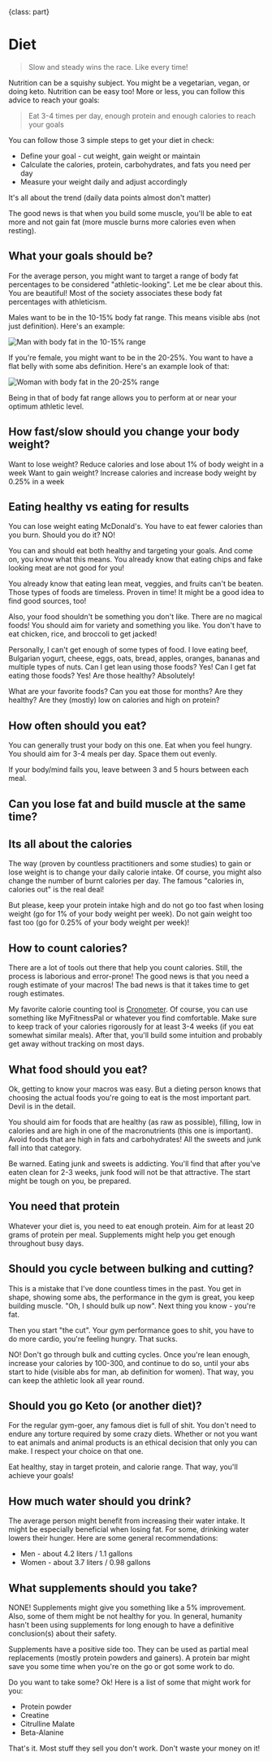 {class: part}

# Diet

> Slow and steady wins the race. Like every time!

Nutrition can be a squishy subject. You might be a vegetarian, vegan, or doing keto. Nutrition can be easy too! More or less, you can follow this advice to reach your goals:

> Eat 3-4 times per day, enough protein and enough calories to reach your goals

You can follow those 3 simple steps to get your diet in check:

- Define your goal - cut weight, gain weight or maintain
- Calculate the calories, protein, carbohydrates, and fats you need per day
- Measure your weight daily and adjust accordingly

It's all about the trend (daily data points almost don't matter)

The good news is that when you build some muscle, you'll be able to eat more and not gain fat (more muscle burns more calories even when resting).

## What your goals should be?

For the average person, you might want to target a range of body fat percentages to be considered "athletic-looking". Let me be clear about this. You are beautiful! Most of the society associates these body fat percentages with athleticism.

Males want to be in the 10-15% body fat range. This means visible abs (not just definition). Here's an example:

![Man with body fat in the 10-15% range](man-body-fat.jpg)

If you're female, you might want to be in the 20-25%. You want to have a flat belly with some abs definition. Here's an example look of that:

![Woman with body fat in the 20-25% range](woman-body-fat.jpg)

Being in that of body fat range allows you to perform at or near your optimum athletic level.

## How fast/slow should you change your body weight?

Want to lose weight? Reduce calories and lose about 1% of body weight in a week
Want to gain weight? Increase calories and increase body weight by 0.25% in a week

## Eating healthy vs eating for results

You can lose weight eating McDonald's. You have to eat fewer calories than you burn. Should you do it? NO!

You can and should eat both healthy and targeting your goals. And come on, you know what this means. You already know that eating chips and fake looking meat are not good for you!

You already know that eating lean meat, veggies, and fruits can't be beaten. Those types of foods are timeless. Proven in time! It might be a good idea to find good sources, too!

Also, your food shouldn't be something you don't like. There are no magical foods! You should aim for variety and something you like. You don't have to eat chicken, rice, and broccoli to get jacked!

Personally, I can't get enough of some types of food. I love eating beef, Bulgarian yogurt, cheese, eggs, oats, bread, apples, oranges, bananas and multiple types of nuts. Can I get lean using those foods? Yes! Can I get fat eating those foods? Yes! Are those healthy? Absolutely!

What are your favorite foods? Can you eat those for months? Are they healthy? Are they (mostly) low on calories and high on protein?

## How often should you eat?

You can generally trust your body on this one. Eat when you feel hungry. You should aim for 3-4 meals per day. Space them out evenly.

If your body/mind fails you, leave between 3 and 5 hours between each meal.

## Can you lose fat and build muscle at the same time?

## Its all about the calories

The way (proven by countless practitioners and some studies) to gain or lose weight is to change your daily calorie intake. Of course, you might also change the number of burnt calories per day. The famous "calories in, calories out" is the real deal!

But please, keep your protein intake high and do not go too fast when losing weight (go for 1% of your body weight per week). Do not gain weight too fast too (go for 0.25% of your body weight per week)!

## How to count calories?

There are a lot of tools out there that help you count calories. Still, the process is laborious and error-prone! The good news is that you need a rough estimate of your macros! The bad news is that it takes time to get rough estimates.

My favorite calorie counting tool is [Cronometer](https://cronometer.com/). Of course, you can use something like MyFitnessPal or whatever you find comfortable. Make sure to keep track of your calories rigorously for at least 3-4 weeks (if you eat somewhat similar meals). After that, you'll build some intuition and probably get away without tracking on most days.

## What food should you eat?

Ok, getting to know your macros was easy. But a dieting person knows that choosing the actual foods you're going to eat is the most important part. Devil is in the detail.

You should aim for foods that are healthy (as raw as possible), filling, low in calories and are high in one of the macronutrients (this one is important). Avoid foods that are high in fats and carbohydrates! All the sweets and junk fall into that category.

Be warned. Eating junk and sweets is addicting. You'll find that after you've eaten clean for 2-3 weeks, junk food will not be that attractive. The start might be tough on you, be prepared.

## You need that protein

Whatever your diet is, you need to eat enough protein. Aim for at least 20 grams of protein per meal. Supplements might help you get enough throughout busy days.

## Should you cycle between bulking and cutting?

This is a mistake that I've done countless times in the past. You get in shape, showing some abs, the performance in the gym is great, you keep building muscle. "Oh, I should bulk up now". Next thing you know - you're fat.

Then you start "the cut". Your gym performance goes to shit, you have to do more cardio, you're feeling hungry. That sucks.

NO! Don't go through bulk and cutting cycles. Once you're lean enough, increase your calories by 100-300, and continue to do so, until your abs start to hide (visible abs for man, ab definition for women). That way, you can keep the athletic look all year round.

## Should you go Keto (or another diet)?

For the regular gym-goer, any famous diet is full of shit. You don't need to endure any torture required by some crazy diets. Whether or not you want to eat animals and animal products is an ethical decision that only you can make. I respect your choice on that one.

Eat healthy, stay in target protein, and calorie range. That way, you'll achieve your goals!

## How much water should you drink?

The average person might benefit from increasing their water intake. It might be especially beneficial when losing fat. For some, drinking water lowers their hunger. Here are some general recommendations:

- Men - about 4.2 liters / 1.1 gallons
- Women - about 3.7 liters / 0.98 gallons

## What supplements should you take?

NONE! Supplements might give you something like a 5% improvement. Also, some of them might be not healthy for you. In general, humanity hasn't been using supplements for long enough to have a definitive conclusion(s) about their safety.

Supplements have a positive side too. They can be used as partial meal replacements (mostly protein powders and gainers). A protein bar might save you some time when you're on the go or got some work to do.

Do you want to take some? Ok! Here is a list of some that might work for you:

- Protein powder
- Creatine
- Citrulline Malate
- Beta-Alanine

That's it. Most stuff they sell you don't work. Don't waste your money on it!
